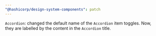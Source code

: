 ```yaml
---
"@hashicorp/design-system-components": patch
---
```


`Accordion`: changed the default name of the `Accordion` item toggles. Now, they are labelled by the content in the `Accordion` title.
